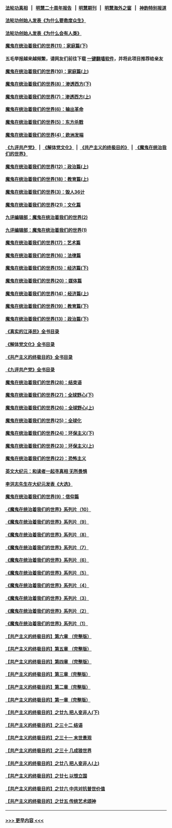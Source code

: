 #### [法轮功真相](https://github.com/gfw-breaker/truth/blob/master/README.md?t=0) &nbsp;&nbsp;|&nbsp;&nbsp; [明慧二十周年报告](https://github.com/gfw-breaker/mh-reports/blob/master/README.md?t=0) &nbsp;&nbsp;|&nbsp;&nbsp;[明慧期刊](https://github.com/gfw-breaker/mh-qikan) &nbsp;&nbsp;|&nbsp;&nbsp; [明慧海外之窗](https://github.com/gfw-breaker/mh-news/blob/master/README.md?t=0) &nbsp;&nbsp;|&nbsp;&nbsp; [神韵特别报道](https://github.com/gfw-breaker/mh-news/blob/master/shenyun.md?t=0)
#### [法轮功创始人发表《为什么要救度众生》](../pages/nsc422/n13975246.md?t=07011543) 
#### [法轮功创始人发表《为什么会有人类》](../pages/nsc422/n13912117.md?t=07011543) 
#### [魔鬼在统治着我们的世界(11)：家庭篇(下)](../pages/nsc422/n10440961.md?t=07011543) 
#### 五毛举报越来越频繁，请网友们前往下载 [一键翻墙软件](https://github.com/gfw-breaker/ssr-accounts)，并将此项目推荐给亲友
#### [魔鬼在统治着我们的世界(10)：家庭篇(上)](../pages/nsc422/n10435448.md?t=07011543) 
#### [魔鬼在统治着我们的世界(8)：渗透西方(下)](../pages/nsc422/n10429603.md?t=07011543) 
#### [魔鬼在统治着我们的世界(7)：渗透西方(上)](../pages/nsc422/n10426013.md?t=07011543) 
#### [魔鬼在统治着我们的世界(6)：输出革命](../pages/nsc422/n10421536.md?t=07011543) 
#### [魔鬼在统治着我们的世界(5)：东方杀戮](../pages/nsc422/n10417707.md?t=07011543) 
#### [魔鬼在统治着我们的世界(4)：欧洲发端](../pages/nsc422/n10414890.md?t=07011543) 
#### [《九评共产党》](https://github.com/begood0513/9ping.md/blob/master/README.md) &nbsp;|&nbsp; [《解体党文化》](../../../../jtdwh.md/blob/master/README.md)  &nbsp;|&nbsp; [《共产主义的终极目的》](../../../../gczydzjmd.md/blob/master/README.md) &nbsp;|&nbsp; [《魔鬼在统治我们的世界》](../../../../mgztzwmdsj.md/blob/master/README.md) 
#### [魔鬼在统治着我们的世界(12)：政治篇(上)](../pages/nsc422/n10444576.md?t=07011543) 
#### [魔鬼在统治着我们的世界(18)：教育篇(上)](../pages/nsc422/n10526970.md?t=07011543) 
#### [魔鬼在统治着我们的世界(3)：毁人36计](../pages/nsc422/n10411583.md?t=07011543) 
#### [魔鬼在统治着我们的世界(21)：文化篇](../pages/nsc422/n10597706.md?t=07011543) 
#### [九评编辑部：魔鬼在统治着我们的世界(2)](../pages/nsc422/n10410036.md?t=07011543) 
#### [九评编辑部：魔鬼在统治着我们的世界(1)](../pages/nsc422/n10406825.md?t=07011543) 
#### [魔鬼在统治着我们的世界(17)：艺术篇](../pages/nsc422/n10499093.md?t=07011543) 
#### [魔鬼在统治着我们的世界(16)：法律篇](../pages/nsc422/n10485969.md?t=07011543) 
#### [魔鬼在统治着我们的世界(15)：经济篇(下)](../pages/nsc422/n10469975.md?t=07011543) 
#### [魔鬼在统治着我们的世界(20)：媒体篇](../pages/nsc422/n10586579.md?t=07011543) 
#### [魔鬼在统治着我们的世界(14)：经济篇(上)](../pages/nsc422/n10457370.md?t=07011543) 
#### [魔鬼在统治着我们的世界(19)：教育篇(下)](../pages/nsc422/n10564808.md?t=07011543) 
#### [魔鬼在统治着我们的世界(13)：政治篇(下)](../pages/nsc422/n10448270.md?t=07011543) 
#### [《真实的江泽民》全书目录](../pages/nsc422/n13721399.md?t=07011543) 
#### [《解体党文化》全书目录](../pages/nsc422/n13721157.md?t=07011543) 
#### [《共产主义的终极目的》全书目录](../pages/nsc422/n13721048.md?t=07011543) 
#### [《九评共产党》全书目录](../pages/nsc422/n13708085.md?t=07011543) 
#### [魔鬼在统治着我们的世界(28)：结束语](../pages/nsc422/n10936246.md?t=07011543) 
#### [魔鬼在统治着我们的世界(27)：全球野心(下)](../pages/nsc422/n10928319.md?t=07011543) 
#### [魔鬼在统治着我们的世界(26)：全球野心(上)](../pages/nsc422/n10900318.md?t=07011543) 
#### [魔鬼在统治着我们的世界(25)：全球化](../pages/nsc422/n10788205.md?t=07011543) 
#### [魔鬼在统治着我们的世界(24)：环保主义(下)](../pages/nsc422/n10695307.md?t=07011543) 
#### [魔鬼在统治着我们的世界(23)：环保主义(上)](../pages/nsc422/n10688613.md?t=07011543) 
#### [魔鬼在统治着我们的世界(22)：恐怖主义](../pages/nsc422/n10614727.md?t=07011543) 
#### [英文大纪元：和读者一起寻真相 无所畏惧](../pages/nsc422/n12542027.md?t=07011543) 
#### [李洪志先生在大纪元发表《大选》](../pages/nsc422/n12534746.md?t=07011543) 
#### [魔鬼在统治着我们的世界(9)：信仰篇](../pages/nsc422/n10432159.md?t=07011543) 
#### [《魔鬼在统治着我们的世界》系列片（10）](../pages/nsc422/n12292670.md?t=07011543) 
#### [《魔鬼在统治着我们的世界》系列片（9）](../pages/nsc422/n12290859.md?t=07011543) 
#### [《魔鬼在统治着我们的世界》系列片（8）](../pages/nsc422/n12287445.md?t=07011543) 
#### [《魔鬼在统治着我们的世界》系列片（7）](../pages/nsc422/n12283425.md?t=07011543) 
#### [《魔鬼在统治着我们的世界》系列片（6）](../pages/nsc422/n12282314.md?t=07011543) 
#### [《魔鬼在统治着我们的世界》系列片（5）](../pages/nsc422/n12281419.md?t=07011543) 
#### [《魔鬼在统治着我们的世界》系列片（4）](../pages/nsc422/n12274024.md?t=07011543) 
#### [《魔鬼在统治着我们的世界》系列片（3）](../pages/nsc422/n12271322.md?t=07011543) 
#### [《魔鬼在统治着我们的世界》系列片（2）](../pages/nsc422/n12269049.md?t=07011543) 
#### [《魔鬼在统治着我们的世界》系列片（1）](../pages/nsc422/n12267575.md?t=07011543) 
#### [【共产主义的终极目的】第六章 （完整版）](../pages/nsc422/n11428913.md?t=07011543) 
#### [【共产主义的终极目的】第五章 （完整版）](../pages/nsc422/n11428912.md?t=07011543) 
#### [【共产主义的终极目的】第四章 （完整版）](../pages/nsc422/n11428907.md?t=07011543) 
#### [【共产主义的终极目的】第三章（完整版）](../pages/nsc422/n11428848.md?t=07011543) 
#### [【共产主义的终极目的】第二章（完整版）](../pages/nsc422/n11428831.md?t=07011543) 
#### [【共产主义的终极目的】第一章（完整版）](../pages/nsc422/n11417651.md?t=07011543) 
#### [【共产主义的终极目的】之廿九 把人变非人(下)](../pages/nsc422/n11344140.md?t=07011543) 
#### [【共产主义的终极目的】之三十二 结语](../pages/nsc422/n11360535.md?t=07011543) 
#### [【共产主义的终极目的】之三十一 末世景观](../pages/nsc422/n11351129.md?t=07011543) 
#### [【共产主义的终极目的】之三十 几成狼世界](../pages/nsc422/n11348280.md?t=07011543) 
#### [【共产主义的终极目的】之廿八 把人变非人(上)](../pages/nsc422/n11340492.md?t=07011543) 
#### [【共产主义的终极目的】之廿七 以恨立国](../pages/nsc422/n11336944.md?t=07011543) 
#### [【共产主义的终极目的】之廿六 中共对抗普世价值](../pages/nsc422/n11324785.md?t=07011543) 
#### [【共产主义的终极目的】之廿五 传统艺术颂神](../pages/nsc422/n11296396.md?t=07011543) 

----
#### [ >>> 更早内容 <<< ](../indexes/nsc422-earlier.md)
